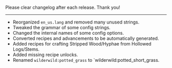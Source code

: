 Please clear changelog after each release.
Thank you!

-----------------
- Reorganized `en_us.lang` and removed many unused strings.
- Tweaked the grammar of some config strings.
- Changed the internal names of some config options.
- Converted recipes and advancements to be automatically generated.
- Added recipes for crafting Stripped Wood/Hyphae from Hollowed Logs/Stems.
- Added missing recipe unlocks.
- Renamed `wilderwild:potted_grass` to `wilderwild:potted_short_grass.
